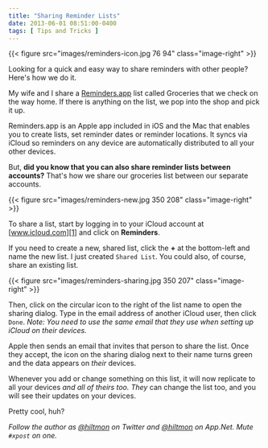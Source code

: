 ```yaml
---
title: "Sharing Reminder Lists"
date: 2013-06-01 08:51:00-0400
tags: [ Tips and Tricks ]
---
```


{{< figure src="images/reminders-icon.jpg 76 94" class="image-right" >}}

Looking for a quick and easy way to share reminders with other people? Here's how we do it.

My wife and I share a [Reminders.app](http://support.apple.com/kb/HT4970) list called Groceries that we check on the way home. If there is anything on the list, we pop into the shop and pick it up.

Reminders.app is an Apple app included in iOS and the Mac that enables you to create lists, set reminder dates or reminder locations. It syncs via iCloud so reminders on any device are automatically distributed to all your other devices.

But, **did you know that you can also share reminder lists between accounts?**  That's how we share our groceries list between our separate accounts. 

{{< figure src="images/reminders-new.jpg 350 208" class="image-right" >}}

To share a list, start by logging in to your iCloud account at [www.icloud.com][1] and click on **Reminders**.

If you need to create a new, shared list, click the **+** at the bottom-left and name the new list. I just created `Shared List`. You could also, of course, share an existing list.

{{< figure src="images/reminders-sharing.jpg 350 207" class="image-right" >}}

Then, click on the circular icon to the right of the list name to open the sharing dialog. Type in the email address of another iCloud user, then click `Done`. *Note: You need to use the same email that they use when setting up iCloud on their devices.*

Apple then sends an email that invites that person to share the list. Once they accept, the icon on the sharing dialog next to their name turns green and the data appears on *their* devices.

Whenever you add or change something on this list, it will now replicate to all your devices *and all of theirs too.* *They* can change the list too, and you will see their updates on your devices.

Pretty cool, huh?

*Follow the author as [@hiltmon](https://twitter.com/hiltmon) on Twitter and [@hiltmon](http://alpha.app.net/hiltmon) on App.Net. Mute `#xpost` on one.*

[1]:	http://www.icloud.com/

